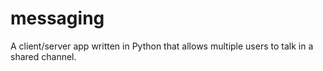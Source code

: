 # messaging
A client/server app written in Python that allows multiple users to talk in a shared channel.
